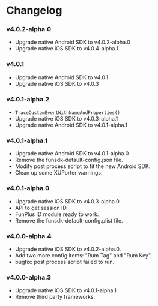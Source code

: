 # Changelog

### v4.0.2-alpha.0

* Upgrade native Android SDK to v4.0.2-alpha.0
* Upgrade native iOS SDK to v4.0.4-alpha.1

### v4.0.1

* Upgrade native Android SDK to v4.0.1
* Upgrade native iOS SDK to v4.0.3

### v4.0.1-alpha.2

* `TraceCustomEventWithNameAndProperties()`
* Upgrade native iOS SDK to v4.0.3-alpha.1
* Upgrade native Android SDK to v4.0.1-alpha.1

### v4.0.1-alpha.1

* Upgrade native Android SDK to v4.0.1-alpha.0
* Remove the funsdk-default-config.json file.
* Modify post process script to fit the new Android SDK.
* Clean up some XUPorter warnings.

### v4.0.1-alpha.0

* Upgrade native iOS SDK to v4.0.3-alpha.0
* API to get session ID.
* FunPlus ID module ready to work.
* Remove the funsdk-default-config.plist file.

### v4.0.0-alpha.4

* Upgrade native iOS SDK to v4.0.2-alpha.0.
* Add two more config items: "Rum Tag" and "Rum Key".
* bugfix: post process script failed to run.

### v4.0.0-alpha.3

* Upgrade native iOS SDK to v4.0.1-alpha.1
* Remove third party frameworks.


